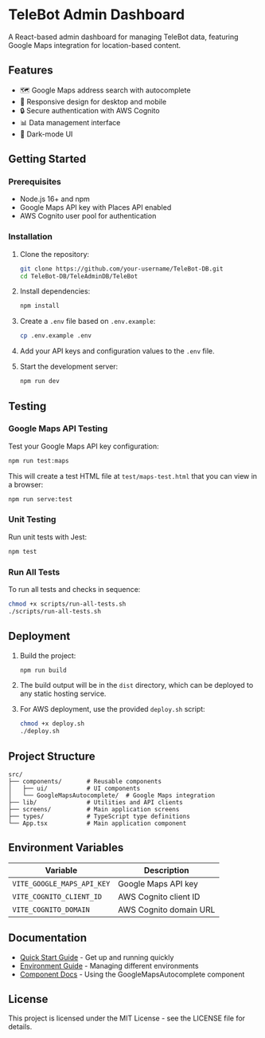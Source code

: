 # TeleBot Admin Dashboard

A React-based admin dashboard for managing TeleBot data, featuring Google Maps integration for location-based content.

## Features

- 🗺️ Google Maps address search with autocomplete
- 📱 Responsive design for desktop and mobile
- 🔒 Secure authentication with AWS Cognito
- 📊 Data management interface
- 🌙 Dark-mode UI

## Getting Started

### Prerequisites

- Node.js 16+ and npm
- Google Maps API key with Places API enabled
- AWS Cognito user pool for authentication

### Installation

1. Clone the repository:
   ```bash
   git clone https://github.com/your-username/TeleBot-DB.git
   cd TeleBot-DB/TeleAdminDB/TeleBot
   ```

2. Install dependencies:
   ```bash
   npm install
   ```

3. Create a `.env` file based on `.env.example`:
   ```bash
   cp .env.example .env
   ```

4. Add your API keys and configuration values to the `.env` file.

5. Start the development server:
   ```bash
   npm run dev
   ```

## Testing

### Google Maps API Testing

Test your Google Maps API key configuration:

```bash
npm run test:maps
```

This will create a test HTML file at `test/maps-test.html` that you can view in a browser:

```bash
npm run serve:test
```

### Unit Testing

Run unit tests with Jest:

```bash
npm test
```

### Run All Tests

To run all tests and checks in sequence:

```bash
chmod +x scripts/run-all-tests.sh
./scripts/run-all-tests.sh
```

## Deployment

1. Build the project:
   ```bash
   npm run build
   ```

2. The build output will be in the `dist` directory, which can be deployed to any static hosting service.

3. For AWS deployment, use the provided `deploy.sh` script:
   ```bash
   chmod +x deploy.sh
   ./deploy.sh
   ```

## Project Structure

```
src/
├── components/       # Reusable components
│   ├── ui/           # UI components
│   └── GoogleMapsAutocomplete/  # Google Maps integration
├── lib/              # Utilities and API clients
├── screens/          # Main application screens
├── types/            # TypeScript type definitions
└── App.tsx           # Main application component
```

## Environment Variables

| Variable | Description |
|----------|-------------|
| `VITE_GOOGLE_MAPS_API_KEY` | Google Maps API key |
| `VITE_COGNITO_CLIENT_ID` | AWS Cognito client ID |
| `VITE_COGNITO_DOMAIN` | AWS Cognito domain URL |

## Documentation

- [Quick Start Guide](./QUICKSTART.md) - Get up and running quickly
- [Environment Guide](./ENVIRONMENTS.md) - Managing different environments
- [Component Docs](./src/components/GoogleMapsAutocomplete/README.md) - Using the GoogleMapsAutocomplete component

## License

This project is licensed under the MIT License - see the LICENSE file for details. 